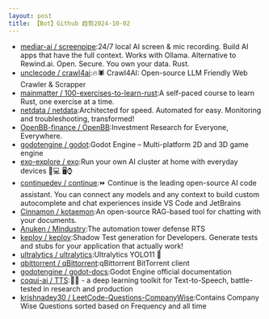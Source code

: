 ```yaml
---
layout: post
title: 【Bot】Github 趋势2024-10-02
---
```


* [mediar-ai / screenpipe](https://github.com/mediar-ai/screenpipe):24/7 local AI screen & mic recording. Build AI apps that have the full context. Works with Ollama. Alternative to Rewind.ai. Open. Secure. You own your data. Rust.
* [unclecode / crawl4ai](https://github.com/unclecode/crawl4ai):🔥🕷️ Crawl4AI: Open-source LLM Friendly Web Crawler & Scrapper
* [mainmatter / 100-exercises-to-learn-rust](https://github.com/mainmatter/100-exercises-to-learn-rust):A self-paced course to learn Rust, one exercise at a time.
* [netdata / netdata](https://github.com/netdata/netdata):Architected for speed. Automated for easy. Monitoring and troubleshooting, transformed!
* [OpenBB-finance / OpenBB](https://github.com/OpenBB-finance/OpenBB):Investment Research for Everyone, Everywhere.
* [godotengine / godot](https://github.com/godotengine/godot):Godot Engine – Multi-platform 2D and 3D game engine
* [exo-explore / exo](https://github.com/exo-explore/exo):Run your own AI cluster at home with everyday devices 📱💻 🖥️⌚
* [continuedev / continue](https://github.com/continuedev/continue):⏩ Continue is the leading open-source AI code assistant. You can connect any models and any context to build custom autocomplete and chat experiences inside VS Code and JetBrains
* [Cinnamon / kotaemon](https://github.com/Cinnamon/kotaemon):An open-source RAG-based tool for chatting with your documents.
* [Anuken / Mindustry](https://github.com/Anuken/Mindustry):The automation tower defense RTS
* [keploy / keploy](https://github.com/keploy/keploy):Shadow Test generation for Developers. Generate tests and stubs for your application that actually work!
* [ultralytics / ultralytics](https://github.com/ultralytics/ultralytics):Ultralytics YOLO11 🚀
* [qbittorrent / qBittorrent](https://github.com/qbittorrent/qBittorrent):qBittorrent BitTorrent client
* [godotengine / godot-docs](https://github.com/godotengine/godot-docs):Godot Engine official documentation
* [coqui-ai / TTS](https://github.com/coqui-ai/TTS):🐸💬 - a deep learning toolkit for Text-to-Speech, battle-tested in research and production
* [krishnadey30 / LeetCode-Questions-CompanyWise](https://github.com/krishnadey30/LeetCode-Questions-CompanyWise):Contains Company Wise Questions sorted based on Frequency and all time
